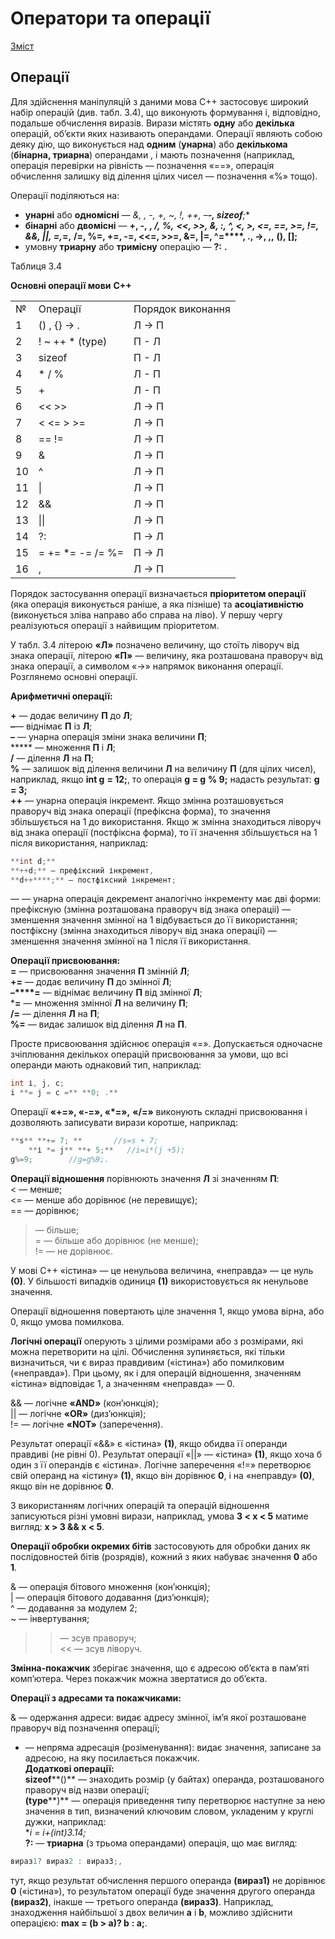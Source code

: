 # Оператори та операції

[Зміст](../README.md)

## Операції

Для здійснення маніпуляцій з даними мова C++ застосовує широкий набір операцій (див. табл. 3.4), що виконують форму­вання і, відповідно, подальше обчислення виразів. Вирази міс­тять **одну** або **декілька** операцій, об’єкти яких називають опе­рандами. Операції являють собою деяку дію, що виконується над **одним** (**унарна**) або **декількома** (**бінарна, триарна**) операн­дами , і мають позначення (наприклад, операція перевір­ки на рівність — позначення «==», операція обчислення за­лишку від ділення цілих чисел — позначення «%» тощо).

Операції поділяються на:

*   **унарні** або **одномісні** — **&, *, -, +, ~, !, ++, –****-, sizeof****;**
*   **бінарні** або **двомісні** — **+, -,** ***, /, %,** **<<, >>, &, :, ^, <, >, <=, ==, >=, !=, &&, ||, =,*****=,** **/=, %=, +=, -=, <<=, >>=, &=, |=, ^=****, ., ->, ,,** **(), [];**
*   умовну **триарну** або **тримісну** операцію — **?:** **.**

Таблиця 3.4

**Основні операції мови** **C++**

<table width="632">

<tbody>

<tr>

<td>№</td>

<td>Операції</td>

<td>Порядок виконання</td>

</tr>

<tr>

<td>1</td>

<td>() , {} -> .</td>

<td>Л -> П</td>

</tr>

<tr>

<td>2</td>

<td>! ~ ++ * (type)</td>

<td>П - Л</td>

</tr>

<tr>

<td>3</td>

<td>sizeof</td>

<td>П - Л</td>

</tr>

<tr>

<td>4</td>

<td>* / %</td>

<td>Л - П</td>

</tr>

<tr>

<td>5</td>

<td>+</td>

<td>Л - П</td>

</tr>

<tr>

<td>6</td>

<td><< >></td>

<td>Л -> П</td>

</tr>

<tr>

<td>7</td>

<td>< <= > >=</td>

<td>Л -> П</td>

</tr>

<tr>

<td>8</td>

<td>== !=</td>

<td>Л -> П</td>

</tr>

<tr>

<td>9</td>

<td>&</td>

<td>Л -> П</td>

</tr>

<tr>

<td>10</td>

<td>^</td>

<td>Л -> П</td>

</tr>

<tr>

<td>11</td>

<td>|</td>

<td>Л -> П</td>

</tr>

<tr>

<td>12</td>

<td>&&</td>

<td>Л -> П</td>

</tr>

<tr>

<td>13</td>

<td>||</td>

<td>Л -> П</td>

</tr>

<tr>

<td>14</td>

<td>?:</td>

<td><span class="115pt0pt"><span lang="UK">П <span class="Batang75pt1pt"><span lang="UK">-> <span class="115pt0pt"><span lang="UK">Л</span></span></span></span></span></span></td>

</tr>

<tr>

<td>15</td>

<td>= += *= -= /= %=</td>

<td><span class="115pt0pt"><span lang="UK">П <span class="Batang75pt1pt"><span lang="UK">-> <span class="115pt0pt"><span lang="UK">Л</span></span></span></span></span></span></td>

</tr>

<tr>

<td>16</td>

<td>,</td>

<td>Л -> П</td>

</tr>

</tbody>

</table>

Порядок застосування операції визначається **пріоритетом операції** (яка операція виконується раніше, а яка пізніше) та **асоціативністю** (виконується зліва направо або справа на ліво). У першу чергу реалізуються операції з найвищим пріо­ритетом.

У табл. 3.4 літерою **«Л»** позначено величину, що стоїть ліво­руч від знака операції, літерою **«П»** — величину, яка розташо­вана праворуч від знака операції, а символом «->» напрямок виконання операції. Розглянемо основні операції.

**Арифметичні операції:**

**+** — додає величину **П** до **Л**;  
**–**— віднімає **П** із **Л**;  
**–** — унарна операція зміни знака величини **П**;  
***** — множення **П** і **Л**;  
**/** — ділення **Л** на **П**;  
**%** — залишок від ділення величини **Л** на величину **П** (для цілих чисел), наприклад, якщо **int g** **= 12;**, то операція **g = g** **% 9;** надасть результат: **g = 3;**  
**++** — унарна операція інкремент. Якщо змінна розташовується праворуч від знака операції (префіксна форма), то значення збільшується на 1 до використання. Якщо ж змін­на знаходиться ліворуч від знака операції (постфіксна форма), то її значення збільшується на 1 після використання, наприклад:

```cpp
**int d;**
**++d;** — префіксний інкремент,
**d++****;** — постфіксний інкремент;
```

— — унарна операція декремент аналогічно інкременту має двi форми: префіксную (змінна розташована праворуч від знака операцii) — зменшення значення змінної на 1 відбувається до її використання; постфіксну (змінна знаходиться ліворуч від знака операції) — зменшення значення змінної на 1 після її використання.

**Операції присвоювання:**  
**=** — присвоювання значення **П** змінній **Л**;  
**+=** — додає величину **П** до змінної **Л**;  
**–****=** — віднімає величину **П** від змінної **Л**;  
***=** — множення змінної **Л** на величину **П**;  
**/=** — ділення **Л** на **П**;  
**%=** — видає залишок від ділення **Л** на **П**.

Просте присвоювання здійснює операція «=». Допускається одночасне зчіплювання декількох операцій присвоювання за умови, що всі операнди мають однаковий тип, наприклад:

```cpp
int і, j, с;
i **= j = с =** **0; .**
```

Операції **«+=», «-=», «*=»,** **«/=»** виконують складні присвоювання і дозволяють записувати вирази коротше, наприклад:

```cpp
**s** **+= 7; **       //s=s + 7;
    **і *= j** **+ 5;**   //i=i*(j +5);
g%=9;        //g=g%9;.
```

**Операції відношення** порівнюють значення **Л** зі значенням **П**:  
< — менше;  
<= — менше або дорівнює (не перевищує);  
== — дорівнює;  
> — більше;  
>= — більше або дорівнює (не менше);  
!= — не дорівнює.

У мові C++ «істина» — це ненульова величина, «неправ­да» — це нуль **(0)**. У більшості випадків одиниця **(1)** викориc­товується як ненульове значення.

Операції відношення повертають ціле значення 1, якщо умова вірна, або 0, якщо умова помилкова.

**Логічні операції** оперують з цілими розмірами або з розміра­ми, які можна перетворити на цілі. Обчислення зупиняється, які тільки визначиться, чи є вираз правдивим («істина») або помил­ковим («неправда»). При цьому, як і для операцій відношення, значенням «істина» відповідає 1, а значенням «неправда» — 0.

&& — логічне **«AND»** (кон’юнкція);  
|| — логічне **«OR»** (диз’юнкція);  
!= — логічне **«NOT»** (заперечення).

Результат операції «&&» є «істина» **(1)**, якщо обидва її oпe­ранди правдиві (не рівні 0). Результат операції «||» — «істина» **(1)**, якщо хоча б один з її операндів є «істина». Логічне заперечення «!=» перетворює свій операнд на «істину» **(1)**, якщо він дорівнює **0**, і на «неправду» **(0)**, якщо він не дорівнює **0**.

З використанням логічних операцій та операцій відношення записуються різні умовні вирази, наприклад, умова **3 < х < 5** ма­тиме вигляд: **х > 3 && х < 5**.

**Операції обробки окремих бітів** застосовують для обробки даних як послідовностей бітів (розрядів), кожний з яких набуває значення **0** або **1**.

& — операція бітового множення (кон’юнкція);  
| — операція бітового додавання (диз’юнкція);  
^ — додавання за модулем 2;  
~ — інвертування;  
>> — зсув праворуч;  
<< — зсув ліворуч.

**Змінна-покажчик** зберігає значення, що є адресою об’єкта в пам’яті комп’ютера. Через покажчик можна звертатися до об’єкта.

**Операції з адресами та покажчиками:**

& — одержання адреси: видає адресу змінної, ім’я якої роз­ташоване праворуч від позначення операції;  
* — непряма адресація (розіменування): видає значення, записане за адресою, на яку посилається покажчик.  
**Додаткові операції:**  
**sizeof****()** — знаходить розмір (у байтах) операнда, розташова­ного праворуч від назви операції;  
**(type****)** — операція приведення типу перетворює наступне за нею значення в тип, визначений ключовим словом, укладеним у круглі дужки, наприклад:  
**i = i+(int)*3.14;**  
**?:** — **триарна** (з трьома операндами) операція, що має вигляд:

```cpp
вираз1? вираз2 : виразЗ;,
```

тут, якщо результат обчислення першого операнда **(вираз1)** не дорівнює **0** («істина»), то результатом операції буде значення дру­гого операнда **(вираз2)**, інакше — третього операнда **(виразЗ)**. Наприклад, знаходження найбільшої з двох величин **а** і **b**, мож­ливо здійснити операцією: **max = (b > а)? b** **: а;**.

